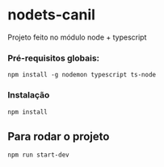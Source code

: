 # nodets-canil
Projeto feito no módulo node + typescript

### Pré-requisitos globais:
`npm install -g nodemon typescript ts-node`

### Instalação
`npm install`

## Para rodar o projeto
`npm run start-dev`